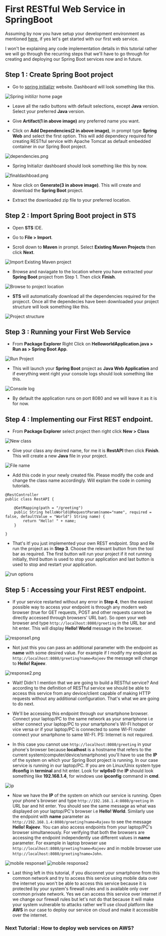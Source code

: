 # First RESTful Web Service in SpringBoot

Assuming by now you have setup your development environment as mentioned [here](https://github.com/rajeev29five/Microservice-Architecture-Practical-Implementation#prerequisites), if yes let's get started with our first web service.

I won't be explaining any code implementation details in this tutorial rather we will go through the recurring steps that we'll have to go through for creating and deploying our Spring Boot services now and in future.

## Step 1 : Create Spring Boot project

* Go to [spring initializr](https://start.spring.io/) website. Dashboard will look something like this.

![Spring initilizr home page](src/main/resources/static/springinitializr.png)

* Leave all the radio buttons with default selections, except **Java** version. Select your preferred **Java** version.

* Give **Artifact(1 in above image)** any preferred name you want.

* Click on **Add Dependencies(2 in above image)**, in prompt type **Spring Web** and select the first option. This will add dependecy required for creating RESTful service with Apache Tomcat as default embedded container in our Spring Boot project. 

![dependencies.png](src/main/resources/static/dependencies.png)

* Spring Initializr dashboard should look something like this by now.

![finaldashboad.png](src/main/resources/static/finaldashboard.png)

* Now click on **Generate(3 in above image)**. This will create and download the **Spring Boot** project.

* Extract the downloaded zip file to your preferred location.

## Step 2 : Import Spring Boot project in STS

* Open **STS** IDE.

* Go to **File > Import**. 

* Scroll down to **Maven** in prompt. Select **Existing Maven Projects** then click **Next**.

![Import Existing Maven project](src/main/resources/static/mavenproject.png)

* Browse and naviagate to the location where you have extracted your **Spring Boot** project from Step 1. Then click **Finish**.

![Browse to project location](src/main/resources/static/browse.png)

* **STS** will automatically download all the dependencies required for the projecct. Once all the dependecies have been downloaded your project structure will look something like this.

![Project structure](src/main/resources/static/structure.png)

## Step 3 : Running your First Web Service

* From **Package Explorer** Right Click on **HelloworldApplication.java > Run as > Spring Boot App**.

![Run Project](src/main/resources/static/run.png)

* This will launch your **Spring Boot** project as **Java Web Application** and if everything went right your console logs should look something like this.

![Console log](src/main/resources/static/launch.png)

* By default the application runs on port 8080 and we will leave it as it is for now.

## Step 4 : Implementing our First REST endpoint.

* From **Package Explorer** select project then right click **New > Class** 

![New class](src/main/resources/static/newclass.png)

* Give your class any desired name, for me it is **RestAPI** then click **Finish**. This will create a new **Java** file in your project.

![File name](src/main/resources/static/filename.png)

* Add this code in your newly created file. Please modify the code and change the class name accordingly. Will explain the code in coming tutorials.

```
@RestController
public class RestAPI {

    @GetMapping(path = "/greeting")
    public String helloWorld(@RequestParam(name="name", required = false, defaultValue = "World") String name) {
        return "Hello! " + name;
    }

}
```

* That's it! you just implemented your own REST endpoint. Stop and Re run the project as in **Step 3**. Choose the relevant button from the tool bar as required. The first button will run your project if it not running initially, third button is used to stop your application and last button is used to stop and restart your application.

![run options](src/main/resources/static/runoptions.png)

## Step 5 : Accessing your First REST endpoint.

* If your service restarted without any error in **Step 4**, then the easiest possible way to access your endpoint is through any modern web browser (true for GET requests, POST and other requests cannot be directly accessed through browsers' URL bar). So open your web browser and type `http://localhost:8080/greeting` in the URL bar and hit enter. This will display **Hello! World** message in the browser.

![response1.png](src/main/resources/static/response1.png)

* Not just this you can pass an additional parameter with the endpoint as **name** with some desired value. For example if I modify my endpoint as `http://localhost:8080/greeting?name=Rajeev` the message will change to **Hello! Rajeev**.

![response2.png](src/main/resources/static/response2.png)

* Wait! Didn't I mention that we are going to build a RESTful service? And according to the definition of RESTful service we should be able to access this service from any device/client capable of making HTTP requests without any additional configuration. That's what we are going to do next.

* We'll be accessing this endpoint through our smartphone browser. Connect your laptop/PC to the same network as your smartphone i.e either connect your laptop/PC to your smartphone's WI-FI hotspot or vice versa or if your laptop/PC is connected to some WI-FI router connect your smartphone to same WI-FI. PS: Internet is not required.

* In this case you cannot use `http://localhost:8080/greeting` in your phone's browser because **localhost** is a hostname that refers to the current system(computer/device/smartphone) you'll have to use the **IP** of the system on which your Spring Boot project is running. In our case service is running in our laptop/PC. If you are on Linux/Unix system type **ifconfig** in **terminal** and hit enter. Look for **wlp6s0** the **IP** should look something like **192.168.1.4**, for windows use **ipconfig** command in **cmd**.

![ip](src/main/resources/static/ip.png)

* Now we have the **IP** of the system on which our service is running. Open your phone's browser and type `http://192.168.1.4:8080/greeting` in URL bar and hit enter. You should see the same message as what was displayed on your laptop/PC's browser i.e **Hello! World**. Similarly use the endpoint with **name** parameter as `http://192.168.1.4:8080/greeting?name=Rajeev` to see the message **Hello! Rajeev**. You can also access endpoints from your laptop/PC's browser simultaneously. For verifying that both the browsers are accessing the endpoint independently use different values in **name** parameter. For example in laptop browser use `http://localhost:8080/greeting?name=Rajeev` and in mobile browser use `http://localhost:8080/greeting?name=John`. 

![mobile response1](src/main/resources/static/mobile1.png) ![mobile response2](src/main/resources/static/mobile2.png)

* Last thing left in this tutorial, if you disconnet your smartphone from this common network and try to access this service using mobile data over the internet you won't be able to access this service because it is protected by your system's firewall rules and is available only over common private network. Yes we can access this service over internet if we change our firewall rules but let's not do that because it will make your system vulnerable to attacks rather we'll use cloud platform like **AWS** in our case to deploy our service on cloud and make it accessible over the internet.


### Next Tutorial : How to deploy web services on AWS? 
